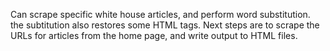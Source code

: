 Can scrape specific white house articles, and perform word substitution. the subtitution also restores some HTML tags.
Next steps are to scrape the URLs for articles from the home page, and write output to HTML files.
